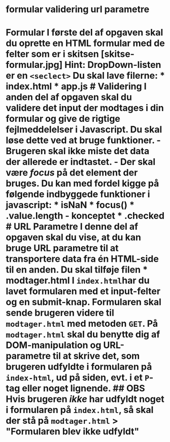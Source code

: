# formular validering url parametre
 # Formular I første del af opgaven skal du oprette en HTML formular med de felter som er i skitsen [skitse-formular.jpg]  Hint: DropDown-listen er en `<seclect>` Du skal lave filerne: * index.html * app.js # Validering I anden del af opgaven skal du validere det input der modtages i din formular og give de rigtige fejlmeddelelser i Javascript. Du skal løse dette ved at bruge funktioner.   - Brugeren skal ikke miste det data der allerede er indtastet.  - Der skal være *focus* på det element der bruges.  Du kan med fordel kigge på følgende indbyggede funktioner i javascript:  * isNaN * focus() * .value.length - konceptet * .checked  # URL Parametre  I denne del af opgaven skal du vise, at du kan bruge URL parametre til at transportere data fra én HTML-side til en anden.  Du skal tilføje filen * modtager.html  I `index.html`har du lavet formularen med et input-felter og en submit-knap. Formularen skal sende brugeren videre til `modtager.html` med metoden `GET`.  På `modtager.html` skal du benytte dig af DOM-manipulation og URL-parametre til at skrive det, som brugeren udfyldte i formularen på `index-html`, ud på siden, evt. i et `P`-tag eller noget lignende.  ## OBS Hvis brugeren _ikke_ har udfyldt noget i formularen på `index.html`, så skal der stå på `modtager.html`  > "Formularen blev ikke udfyldt"

